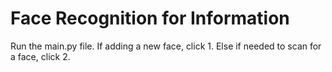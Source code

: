 # Face Recognition for Information
Run the main.py file.
If adding a new face, click 1.
Else if needed to scan for a face, click 2.

